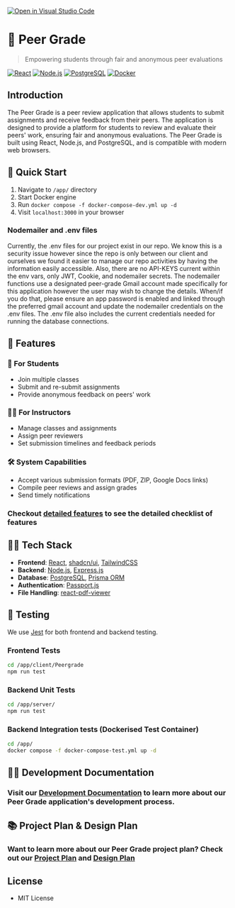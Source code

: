 [![Open in Visual Studio Code](https://classroom.github.com/assets/open-in-vscode-718a45dd9cf7e7f842a935f5ebbe5719a5e09af4491e668f4dbf3b35d5cca122.svg)](https://classroom.github.com/online_ide?assignment_repo_id=15119155&assignment_repo_type=AssignmentRepo)

<!-- ## Team 10's Peer Review App Project &nbsp;[![Build Status](https://droneci.ok.ubc.ca/api/badges/UBCO-COSC499-Summer-2024/team-10-capstone-peer-review-app/status.svg?ref=refs/heads/dev)](https://droneci.ok.ubc.ca/UBCO-COSC499-Summer-2024/team-10-capstone-peer-review-app) -->

# 📝 Peer Grade

> Empowering students through fair and anonymous peer evaluations

[![React](https://img.shields.io/badge/React-20232A?style=for-the-badge&logo=react&logoColor=61DAFB)](https://reactjs.org/)
[![Node.js](https://img.shields.io/badge/Node.js-339933?style=for-the-badge&logo=nodedotjs&logoColor=white)](https://nodejs.org/)
[![PostgreSQL](https://img.shields.io/badge/PostgreSQL-316192?style=for-the-badge&logo=postgresql&logoColor=white)](https://www.postgresql.org/)
[![Docker](https://img.shields.io/badge/Docker-2CA5E0?style=for-the-badge&logo=docker&logoColor=white)](https://www.docker.com/)


## Introduction

The Peer Grade is a peer review application that allows students to submit assignments and receive feedback from their peers. The application is designed to provide a platform for students to review and evaluate their peers' work, ensuring fair and anonymous evaluations. The Peer Grade is built using React, Node.js, and PostgreSQL, and is compatible with modern web browsers.


## 🚀 Quick Start

1. Navigate to `/app/` directory
2. Start Docker engine
3. Run `docker compose -f docker-compose-dev.yml up -d`
4. Visit `localhost:3000` in your browser

### Nodemailer and .env files
Currently, the .env files for our project exist in our repo. We know this is a security issue however since the repo is only between our client and ourselves we found it easier to manage our repo activities by having the information easily accessible. Also, there are no API-KEYS current within the env vars, only JWT, Cookie, and nodemailer secrets. The nodemailer functions use a designated peer-grade Gmail account made specifically for this application however the user may wish to change the details. When/if you do that, please ensure an app password is enabled and linked through the preferred gmail account and update the nodemailer credentials on the .env files. The .env file also includes the current credentials needed for running the database connections.


## 🌟 Features

### 👥 For Students
- Join multiple classes
- Submit and re-submit assignments
- Provide anonymous feedback on peers' work

### 👨‍🏫 For Instructors
- Manage classes and assignments
- Assign peer reviewers
- Set submission timelines and feedback periods

### 🛠 System Capabilities
- Accept various submission formats (PDF, ZIP, Google Docs links)
- Compile peer reviews and assign grades
- Send timely notifications

### Checkout [detailed features](./docs/features.md) to see the detailed checklist of features


## 🧑‍💻 Tech Stack

- **Frontend**: [React](https://reactjs.org/), [shadcn/ui](https://github.com/shadcn/ui), [TailwindCSS](https://tailwindcss.com/)
- **Backend**: [Node.js](https://nodejs.org/en/), [Express.js](https://expressjs.com/)
- **Database**: [PostgreSQL](https://www.postgresql.org/), [Prisma ORM](https://www.prisma.io/)
- **Authentication**: [Passport.js](https://www.passportjs.org/)
- **File Handling**: [react-pdf-viewer](https://github.com/wojtekmaj/react-pdf-viewer)



## 🧪 Testing

We use [Jest](https://jestjs.io/) for both frontend and backend testing.

### Frontend Tests
```bash
cd /app/client/Peergrade
npm run test
```
### Backend Unit Tests
```bash
cd /app/server/
npm run test
```
### Backend Integration tests (Dockerised Test Container)
```bash
cd /app/
docker compose -f docker-compose-test.yml up -d
```
## 👨‍💻 Development Documentation
### Visit our [Development Documentation](./app/README.md) to learn more about our Peer Grade application's development process.


## 📚 Project Plan & Design Plan
### Want to learn more about our **Peer Grade** project plan? Check out our [Project Plan](./docs/plan/project-plan.md) and [Design Plan](./docs/design/SystemDesign.md)


## License
* MIT License
